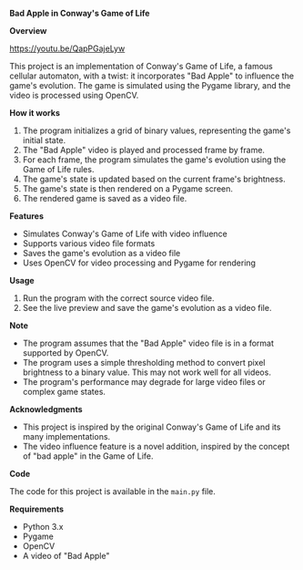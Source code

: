 **Bad Apple in Conway's Game of Life**

**Overview**

https://youtu.be/QapPGajeLyw

This project is an implementation of Conway's Game of Life, a famous cellular automaton, with a twist: it incorporates "Bad Apple" to influence the game's evolution. The game is simulated using the Pygame library, and the video is processed using OpenCV.

**How it works**

1. The program initializes a grid of binary values, representing the game's initial state.
2. The "Bad Apple" video is played and processed frame by frame.
3. For each frame, the program simulates the game's evolution using the Game of Life rules.
4. The game's state is updated based on the current frame's brightness.
5. The game's state is then rendered on a Pygame screen.
6. The rendered game is saved as a video file.

**Features**

* Simulates Conway's Game of Life with video influence
* Supports various video file formats
* Saves the game's evolution as a video file
* Uses OpenCV for video processing and Pygame for rendering

**Usage**

1. Run the program with the correct source video file.
2. See the live preview and save the game's evolution as a video file.

**Note**

* The program assumes that the "Bad Apple" video file is in a format supported by OpenCV.
* The program uses a simple thresholding method to convert pixel brightness to a binary value. This may not work well for all videos.
* The program's performance may degrade for large video files or complex game states.

**Acknowledgments**

* This project is inspired by the original Conway's Game of Life and its many implementations.
* The video influence feature is a novel addition, inspired by the concept of "bad apple" in the Game of Life.

**Code**

The code for this project is available in the `main.py` file.

**Requirements**

* Python 3.x
* Pygame
* OpenCV
* A video of "Bad Apple"
